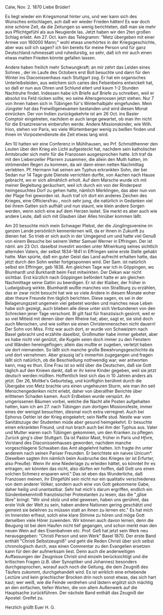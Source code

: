  Calw, Nov. 2. 1870
Liebe Brüder!

Es liegt wieder ein Kriegsmonat hinter uns, und wer kann sich des Wunsches entschlagen, ach daß wir wieder Frieden hätten! Es war doch eine schöne Zeit, da die Zeitungen so wenig berichteten, daß man sie mehr aus Pflichtgefühl als aus Neugierde las. Jetzt haben wir den 2ten großen Schlag erlebt. Am 27. Oct. kam das Telegramm: "Metz übergeben mit einer Armee von 160000 Mann;" wohl etwas unerhörtes in der Kriegsgeschichte, aber was soll ich sagen? ich bin bereits für meine Person und für ganz Deutschland ruhmessatt und ruhedurstig, so sehr, daß ich mir auch einen etwas matten Frieden könnte gefallen lassen.

Andere haben freilich mehr Schwungkraft; an mir zehrt das Leiden eines Sohnes <Paul>, der im Laufe des Octobers erst Boll besuchte und dann für den Winter ins Diaconissenhaus nach Stuttgart zog. Er hat ein organisches Unterleibsleiden, aus welchem sich caries des Felsenbeins entwickelt hat, so daß er nun aus Ohren und Schlund eitert und kaum 1-2 Stunden Nachtruhe findet. Indessen habe ich Briefe auf Briefe zu schreiben, weil er absolut ins Feld rücken sollte, wo seine Altersgenossen jetzt stehen. Nur 7 von ihnen haben sich in Tübingen für's Winterhalbjahr eingefunden. Mein Jüngster <David> hat das Freiwilligenexamen bestanden und wird diesen Monat einrücken. Der von Indien zurückgekehrte ist am 26 Oct. ins Basler Comptoir eingetreten, nachdem er auch lange gewartet, ob man ihn nicht für die Ersatzreserve einberufen werde. Andere Missionskinder, wie Wilh. Irion, stehen vor Paris, wo viele Würtemberger wenig zu beißen finden und ihnen im Vorpostendienste die Zeit etwas lang wird.

Am 10 hatten wir eine Conferenz in Mühlhausen, wo Prf. Schmidthenner den Leuten über den Krieg ein Licht aufgesteckt hat, nachdem sein katholischer Amtsbruder sich mehr für die Franzosen ausgesprochen hatte. Ich traf da mit den Liebenzeller Pfarrern zusammen, die allein den Muth hatten, im strömenden Regen zu kommen, da wir dann einen netten Nachmittag verlebten. Pf. Hermann hat seinen am Typhus erkrankten Sohn, der bei Sedan nur 14 Tage gute Dienste verrichten durfte, von Aachen nach Hause gebracht, wo er sich allmählich erholt. Auf dem Marsche wurde ich mit meiner Begleitung geräuchert, weil ich durch ein von der Rinderpest heimgesuchtes Dorf zu gehen hatte, nämlich Merklingen, das aber nun von der Plage frei geworden ist. Auch traf ich dort ein anderes Zeichen des Krieges, eine Officiersfrau <Christlieb>, noch sehr jung, die natürlich in Gedanken viel bei ihrem Gatten sich aufhält und nun staunt, wie klein andere Sorgen werden, wenn solch eine auf dem Herzen lastet. Sie merkt es aber auch wie andere Leute, daß sich mit Glauben über Alles hinüber kommen läßt.

Am 20 besuchte mich mein Schwager Plebst, der die Jünglingsvereine im ganzen Lande persönlich kennenlernen will, da er ihnen in Zukunft zu dienen hat. So trieb er sich auch in der Umgegend um und hatte viel Genuß von einem Besuche bei seinem Vetter Samuel Werner in Effringen. Der ist näml. am 23 Oct. daselbst investirt worden unter Mitwirkung seines sichtlich alternden Vaters, der selbst 1834-1841 in Effringen seine erste Stelle gehabt hatte. Man spürte, daß ein guter Geist das Land aufrecht erhalten hatte, das jetzt durch den Sohn weiter fortgesponnen wird. Der Sam. ist natürlich selbst ein Effringer, geb 1838. Am gleichen Tage war ich in Göppingen, wo Blumhardt und Burkhardt beim Fest mitwirkten. Der Dekan <Klaiber> war nicht sichtbar. Erst kürzlich nach Göppingen befördert hatte er am gleichen Nachmittage seine Gattin zu beerdigen. Er ist der Klaiber, der früher in Ludwigsburg wirkte. Blumhardt wußte manches von Straßburg zu erzählen, das er zwar nicht besucht hat wie so viele Andere in diesem Monate woher aber theure Freunde ihm täglich berichten. Diese sagen, es sei in der Belagerungszeit ungemein viel gebetet worden und manches neue Leben habe sich gezeigt, auch blieben alle diese unter sich Verbundenen von den Schrecken jener Tage verschont. Bl gilt fast für französisch gesinnt, weil er so viel Mitleid mit denen über dem Rheine hat; aber, sagt er, sie sind doch auch Menschen, und wie sollten sie einen Christenmenschen nicht dauern! Der Sohn von Miss. Fritz war auch dort, er wurde von Schweizern nach Basel gebracht und erzählte daselbst, Großmutter habe immer gebetet, aber es habe nicht viel genützt, die Kugeln seien doch immer zu den Fenstern und Wänden hereingeflogen; allein das mußte er zugeben, verletzt haben sie dort niemanden. So läßt sich manche große Bewahrungsgeschichte da und dort vernehmen. Aber grausig ist's immerhin zugegangen und fragen läßt sich natürlich, ob die Beschießung nothwendig war; wer antworten kann, mag es thun. Eine Frau ist so wild über die Deutschen, daß sie Gott täglich auf den Knieen dankt, daß er ihr keine Kinder gegeben, weil sie jetzt deutsch werden müßten. Hoffentlich liest sich das in 10 Jahren anders als jetzt. Der 26, Moltke's Geburtstag, und künftighin berühmt durch die Übergabe von Metz brachte uns einen ungeheuren Sturm, wie man ihn seit Menschengedenken nicht erlebt, daher von überallher Berichte über erlittenen Schaden kamen. Auch Erdbeben wurde verspürt. An umgerissenen Bäumen vorbei, welche die Nacht alle Posten aufgehalten hatten, kam ich am 27. nach Tübingen zum dortigen Missionsfeste, immer eines der wenigst besuchten, diesmal noch extra verregnet. Auch bei Ephorus Oehler ist der Krieg eingekehrt; sein Neffe stud. Nestle war vom Sanitätszuge der Studenten müde aber gesund heimgekehrt. Er besuchte einen erkrankten Freund, und nun brach auch bei ihm der Typhus aus. Vater und Mutter waren nach Tübingen gekommen, um den Kranken zu pflegen. 
Zurück ging's über Stuttgart. Da ist Pastor Mast, früher in Paris und Hƒvre, Vorstand des Diaconissenhauses geworden, nachdem manche vorgeschlagene Schwaben das Amt abgelehnt hatten. Ich fragte ihn unter anderem nach seinen Pariser Freunden. Er berichtete ein naives Unicum*. Dieselben sagten ihm nämlich beim Ausbruche des Krieges (er ist Erfurter, also Preuße): Wenn Ihr eine Niederlage zu erleiden hättet, so könntet Ihr es ertragen; wir könnten das nicht, also dürfen wir hoffen, daß Gott uns einen solchen Schmerz ersparen wird." Das ist eben das Wunderliche, daß Franzosen meinen, ihr Ehrgefühl sein nicht nur ein qualitativ verschiedenes von dem anderer Völker, sondern auch eine von Gott gekommene Gabe, daher heilig und unantastbar. Sehr hat mich's darum ergriffen, endlich ein Sündenbekenntniß französischer Protestanten zu lesen, das die "‚glise libre" bringt: "Wir sind stolz und eitel gewesen, haben uns gerühmt, das erste Volk der Welt zu sein, haben andere Nationen gering geschätzt und gemeint sie belehren zu müssen statt an ihnen zu lernen etc." Es hat mich im Innersten erfreut, solch eine klare Stimme zu hören und möge Gott derselben viele Hörer zuwenden. 
Wir können auch davon lernen, denn die Beugung ist bei dem Haufen nicht tief gegangen, und schon merkt man den neuen Wein auf den Eisenbahnen etc. 
Prof. Geß hat jetzt sein Werk neu herausgegeben: "Christi Person und sein Werk" Basel 1870. Der erste Band enthält "Christi Selbstzeugniß" und geht die Reden Christi über sich selbst chronologisch durch, was einen Commentar zu den Evangelien ersetzen kann für den der aufmerksam liest. 
Denn auch die anderweitigen Auffassungen der Zeugnisse Christi sind einzeln berücksichtigt und die kritischen Fragen (z.B. über Synoptiker und Johannes) besonders durchgesprochen, worauf auch noch die Geltung, die dem Zeugniß des Täufers zukommt, durchgehandelt wird. Es ist wirklich eine erhebende Lectüre und kein griechischer Brocken drin noch sonst etwas, das sich hart kaut; wer weiß, wie die Feinde verdrehen und lästern ergötzt sich mächtig an den einfachen, tiefen Worten, die von allem Außenwerk auf die Hauptsache zurückführen. Der nächste Band enthält das Zeugniß der Apostel: Greifet zu.

 Herzlich grüßt Euer
 H. G.
